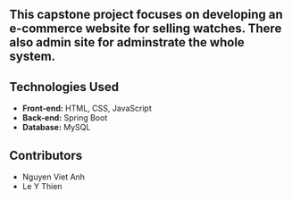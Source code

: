## This capstone project focuses on developing an e-commerce website for selling watches. There also admin site for adminstrate the whole system.

## Technologies Used
- **Front-end:** HTML, CSS, JavaScript
- **Back-end:** Spring Boot
- **Database:** MySQL

## Contributors
- Nguyen Viet Anh
- Le Y Thien


